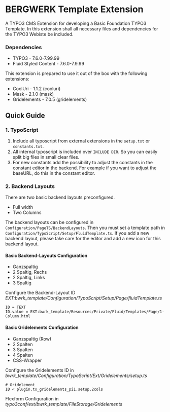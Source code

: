 # BERGWERK Template Extension

A TYPO3 CMS Extension for developing a Basic Foundation TYPO3 Template. In this extension shall all necessary files and dependencies for the TYPO3 Webiste be included.

### Dependencies
- TYPO3 - 7.6.0-7.99.99
- Fluid Styled Content - 7.6.0-7.9.99

This extension is prepared to use it out of the box with the following extensions:

- CoolUri - 1.1.2 (cooluri)
- Mask - 2.1.0 (mask)
- Gridelements - 7.0.5 (gridelements)

## Quick Guide

### 1. TypoScript

1. Include all typoscript from external extensions in the `setup.txt` or `constants.txt`.
2. All internal typoscript is included over `INCLUDE DIR`. So you can easily split big files in small clear files.
3. For new constants add the possibility to adjust the constants in the constant editor in the backend. For example if you want to adjust the baseURL, do this in the constant editor.

### 2. Backend Layouts

There are two basic backend layouts preconfigured.

- Full width 
- Two Columns

The backend layouts can be configured in `Configuration/PageTS/BackendLayouts`. Then you must set a template path in `Configuration/TypoScript/Setup/FluidTemplate.ts`.
If you add a new backend layout, please take care for the editor and add a new icon for this backend layout. 


#### Basic Backend-Layouts Configuration
- Ganzspaltig
- 2 Spaltig, Rechs
- 2 Spaltig, Links
- 3 Spaltig

Configure the Backend-Layout ID *EXT:bwrk_template/Configuration/TypoScript/Setup/Page/fluidTemplate.ts*
```
ID = TEXT
ID.value = EXT:bwrk_template/Resources/Private/Fluid/Templates/Page/1-Column.html
```

#### Basic Gridelements Configuration
- Ganzspaltig (Row)
- 2 Spalten
- 3 Spalten
- 4 Spalten
- CSS-Wrapper

Configure the Gridelements ID in *bwrk_template/Configuration/TypoScript/Ext/Gridelements/setup.ts*
```
# Gridelement
ID < plugin.tx_gridelements_pi1.setup.2cols
```
Flexform Configuration in *typo3conf/ext/bwrk_template/FileStorage/Gridelements*
